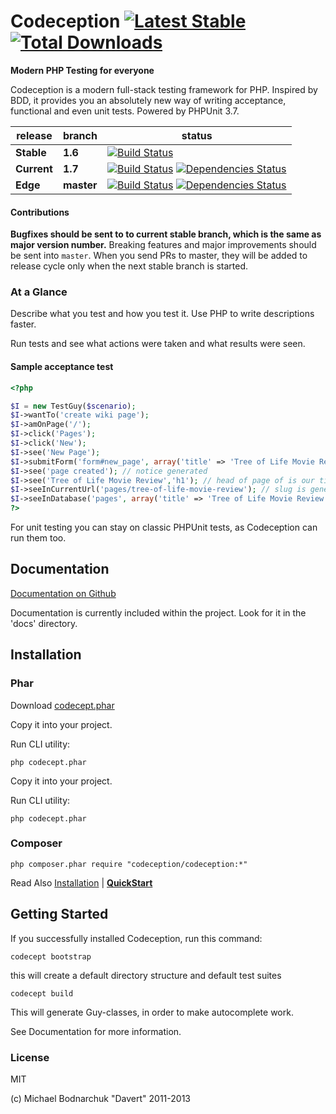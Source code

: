 # Codeception [![Latest Stable](https://poser.pugx.org/Codeception/Codeception/version.png)](https://packagist.org/packages/Codeception/Codeception) [![Total Downloads](https://poser.pugx.org/codeception/codeception/downloads.png)](https://packagist.org/packages/codeception/codeception)

**Modern PHP Testing for everyone** 

Codeception is a modern full-stack testing framework for PHP.
Inspired by BDD, it provides you an absolutely new way of writing acceptance, functional and even unit tests.
Powered by PHPUnit 3.7.


| release |  branch  |  status  |
| ------- | -------- | -------- |
| **Stable** | **1.6** | [![Build Status](https://secure.travis-ci.org/Codeception/Codeception.png?branch=1.6)](http://travis-ci.org/Codeception/Codeception)
| **Current** | **1.7** | [![Build Status](https://secure.travis-ci.org/Codeception/Codeception.png?branch=1.7)](http://travis-ci.org/Codeception/Codeception) [![Dependencies Status](https://depending.in/Codeception/Codeception.png)](http://depending.in/Codeception/Codeception)
| **Edge** | **master** | [![Build Status](https://secure.travis-ci.org/Codeception/Codeception.png?branch=master)](http://travis-ci.org/Codeception/Codeception) [![Dependencies Status](https://depending.in/Codeception/Codeception.png)](http://depending.in/Codeception/Codeception)

#### Contributions

**Bugfixes should be sent to to current stable branch, which is the same as major version number.**
Breaking features and major improvements should be sent into `master`. When you send PRs to master, they will be added to release cycle only when the next stable branch is started.

### At a Glance

Describe what you test and how you test it. Use PHP to write descriptions faster.

Run tests and see what actions were taken and what results were seen.

#### Sample acceptance test

``` php
<?php

$I = new TestGuy($scenario);
$I->wantTo('create wiki page');
$I->amOnPage('/');
$I->click('Pages');
$I->click('New');
$I->see('New Page');
$I->submitForm('form#new_page', array('title' => 'Tree of Life Movie Review','body' => "Next time don't let Hollywood create art-house!"));
$I->see('page created'); // notice generated
$I->see('Tree of Life Movie Review','h1'); // head of page of is our title
$I->seeInCurrentUrl('pages/tree-of-life-movie-review'); // slug is generated
$I->seeInDatabase('pages', array('title' => 'Tree of Life Movie Review')); // data is stored in database
?>
```

For unit testing you can stay on classic PHPUnit tests, as Codeception can run them too.

## Documentation

[Documentation on Github](https://github.com/Codeception/Codeception/tree/master/docs)

Documentation is currently included within the project. Look for it in the 'docs' directory.

## Installation

### Phar

Download [codecept.phar](http://codeception.com/codecept.phar)

Copy it into your project.

Run CLI utility:

```
php codecept.phar
```

Copy it into your project.

Run CLI utility:

```
php codecept.phar
```


### Composer

```
php composer.phar require "codeception/codeception:*"
```

Read Also [Installation](http://codeception.com/install) | **[QuickStart](http://codeception.com/quickstart)**

## Getting Started

If you successfully installed Codeception, run this command:

```
codecept bootstrap
```

this will create a default directory structure and default test suites

```
codecept build
```

This will generate Guy-classes, in order to make autocomplete work.

See Documentation for more information.

### License
MIT

(c) Michael Bodnarchuk "Davert"
2011-2013
